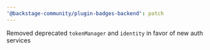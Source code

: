 ```yaml
---
'@backstage-community/plugin-badges-backend': patch
---
```


Removed deprecated `tokenManager` and `identity` in favor of new auth services
